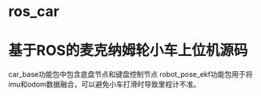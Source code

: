 # ros_car 
# 基于ROS的麦克纳姆轮小车上位机源码
car_base功能包中包含底盘节点和键盘控制节点
robot_pose_ekf功能包用于将imu和odom数据融合，可以避免小车打滑时导致里程计不准。

